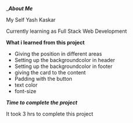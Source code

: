 __________About Me_________

My Self  Yash Kaskar 

Currently learning as Full Stack Web Development




____________What i learned from this project____________

* Giving the position in different areas
* Setting up the backgroundcolor in header
* Setting up the backgroundcolor in footer
* giving the card to the content 
* Padding with the button 
* text color 
* font-size

_____________Time to complete the project_____________

It took 3 hrs to complete this project 

